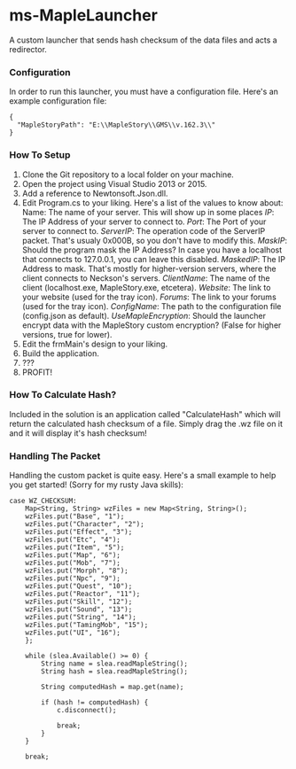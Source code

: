 # ms-MapleLauncher
A custom launcher that sends hash checksum of the data files and acts a redirector.

### Configuration
In order to run this launcher, you must have a configuration file. Here's an example configuration file:

```
{
  "MapleStoryPath": "E:\\MapleStory\\GMS\\v.162.3\\"
}
```

### How To Setup

1. Clone the Git repository to a local folder on your machine.
2. Open the project using Visual Studio 2013 or 2015.
3. Add a reference to Newtonsoft.Json.dll.
4. Edit Program.cs to your liking. Here's a list of the values to know about:
Name: The name of your server. This will show up in some places
*IP*: The IP Address of your server to connect to.
*Port*: The Port of your server to connect to.
*ServerIP*: The operation code of the ServerIP packet. That's usualy 0x000B, so you don't have to modify this.
*MaskIP*: Should the program mask the IP Address? In case you have a localhost that connects to 127.0.0.1, you can leave this disabled.
*MaskedIP*: The IP Address to mask. That's mostly for higher-version servers, where the client connects to Neckson's servers.
*ClientName*: The name of the client (localhost.exe, MapleStory.exe, etcetera).
*Website*: The link to your website (used for the tray icon).
*Forums*: The link to your forums (used for the tray icon).
*ConfigName*: The path to the configuration file (config.json as default).
*UseMapleEncryption*: Should the launcher encrypt data with the MapleStory custom encryption? (False for higher versions, true for lower).
5. Edit the frmMain's design to your liking.
6. Build the application.
7. ???
8. PROFIT!

### How To Calculate Hash?

Included in the solution is an application called "CalculateHash" which will return the calculated hash checksum of a file. Simply drag the .wz file on it and it will display it's hash checksum!

### Handling The Packet

Handling the custom packet is quite easy. Here's a small example to help you get started!
(Sorry for my rusty Java skills):

```
case WZ_CHECKSUM:
	Map<String, String> wzFiles = new Map<String, String>();
	wzFiles.put("Base", "1");
	wzFiles.put("Character", "2");
	wzFiles.put("Effect", "3");
	wzFiles.put("Etc", "4");
	wzFiles.put("Item", "5");
	wzFiles.put("Map", "6");
	wzFiles.put("Mob", "7");
	wzFiles.put("Morph", "8");
	wzFiles.put("Npc", "9");
	wzFiles.put("Quest", "10");
	wzFiles.put("Reactor", "11");
	wzFiles.put("Skill", "12");
	wzFiles.put("Sound", "13");
	wzFiles.put("String", "14");
	wzFiles.put("TamingMob", "15");
	wzFiles.put("UI", "16");
	};

	while (slea.Available() >= 0) {
		String name = slea.readMapleString();
		String hash = slea.readMapleString();

		String computedHash = map.get(name);

		if (hash != computedHash) {
			c.disconnect();

			break;
		}
	}
	
	break;
```
